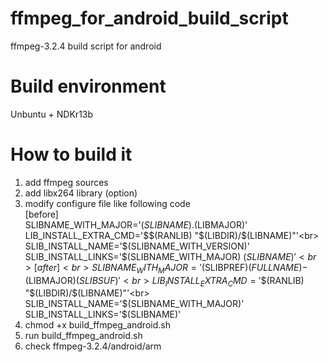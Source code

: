 # ffmpeg_for_android_build_script
ffmpeg-3.2.4 build script for android

# Build environment
Unbuntu + NDKr13b

# How to build it
1. add ffmpeg sources
2. add libx264 library (option)
3. modify configure file like following code<br>
    [before]<br>
    SLIBNAME_WITH_MAJOR='$(SLIBNAME).$(LIBMAJOR)'<br>
    LIB_INSTALL_EXTRA_CMD='$$(RANLIB) "$(LIBDIR)/$(LIBNAME)"'<br>
    SLIB_INSTALL_NAME='$(SLIBNAME_WITH_VERSION)'<br>
    SLIB_INSTALL_LINKS='$(SLIBNAME_WITH_MAJOR) $(SLIBNAME)'<br>
    [after]<br>
    SLIBNAME_WITH_MAJOR='$(SLIBPREF)$(FULLNAME)-$(LIBMAJOR)$(SLIBSUF)'<br>
    LIB_INSTALL_EXTRA_CMD='$$(RANLIB) "$(LIBDIR)/$(LIBNAME)"'<br>
    SLIB_INSTALL_NAME='$(SLIBNAME_WITH_MAJOR)'<br>
    SLIB_INSTALL_LINKS='$(SLIBNAME)'<br>
4. chmod +x build_ffmpeg_android.sh
5. run build_ffmpeg_android.sh
6. check ffmpeg-3.2.4/android/arm
